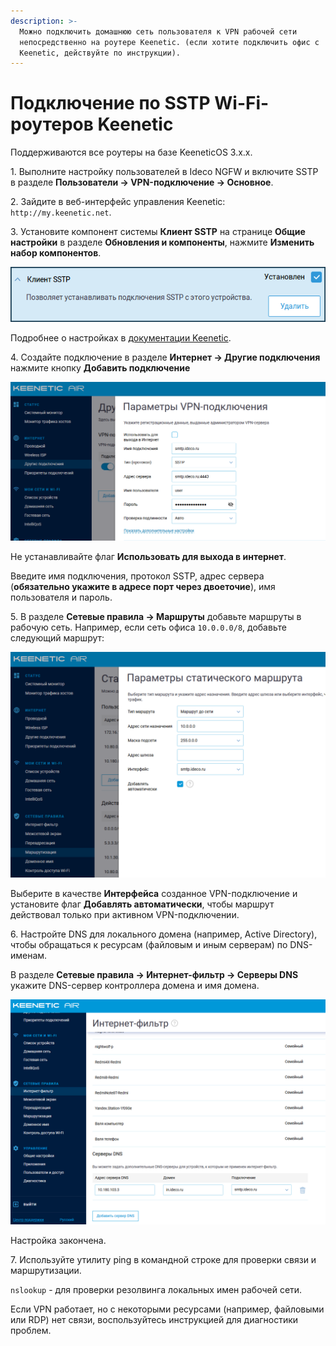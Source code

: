```yaml
---
description: >-
  Можно подключить домашнюю сеть пользователя к VPN рабочей сети
  непосредственно на роутере Keenetic. (если хотите подключить офис с
  Keenetic, действуйте по инструкции).
---
```


# Подключение по SSTP Wi-Fi-роутеров Keenetic

Поддерживаются все роутеры на базе KeeneticOS 3.х.х.

1\. Выполните настройку пользователей в Ideco NGFW и включите SSTP в разделе **Пользователи -> VPN-подключение -> Основное**.

2\. Зайдите в веб-интерфейс управления Keenetic: `http://my.keenetic.net`.

3\. Установите компонент системы **Клиент SSTP** на странице **Общие настройки** в разделе **Обновления и компоненты**, нажмите **Изменить набор компонентов**.

![](../../../.gitbook/assets/sstp-c-01.png)

Подробнее о настройках в [документации Keenetic](https://help.keenetic.com/hc/ru/articles/360000599979-%D0%9A%D0%BB%D0%B8%D0%B5%D0%BD%D1%82-SSTP).

4\. Создайте подключение в разделе **Интернет -> Другие подключения** нажмите кнопку **Добавить подключение**

![](../../../.gitbook/assets/sstp-c-02.png)

Не устанавливайте флаг **Использовать для выхода в интернет**.

Введите имя подключения, протокол SSTP, адрес сервера (**обязательно укажите в адресе порт через двоеточие**), имя пользователя и пароль.

5\. В разделе **Сетевые правила -> Маршруты** добавьте маршруты в рабочую сеть. Например, если сеть офиса `10.0.0.0/8`, добавьте следующий маршрут:

![](../../../.gitbook/assets/sstp-c-03.png)

Выберите в качестве **Интерфейса** созданное VPN-подключение и установите флаг **Добавлять автоматически**, чтобы маршрут действовал только при активном VPN-подключении.

6\. Настройте DNS для локального домена (например, Active Directory), чтобы обращаться к ресурсам (файловым и иным серверам) по DNS-именам.

В разделе **Сетевые правила -> Интернет-фильтр -> Серверы DNS** укажите DNS-сервер контроллера домена и имя домена.

![](../../../.gitbook/assets/sstp-c-04.png)

Настройка закончена.

7\. Используйте утилиту ping в командной строке для проверки связи и маршрутизации.

`nslookup` - для проверки резолвинга локальных имен рабочей сети.

Если VPN работает, но с некоторыми ресурсами (например, файловыми или RDP) нет связи, воспользуйтесь инструкцией для диагностики проблем.
